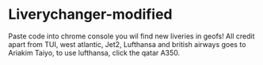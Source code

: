 # Liverychanger-modified

Paste code into chrome console
you wil find new liveries in  geofs!
All credit apart from TUI, west atlantic, Jet2, Lufthansa and british airways goes to Ariakim Taiyo, to use lufthansa, click the qatar A350.
